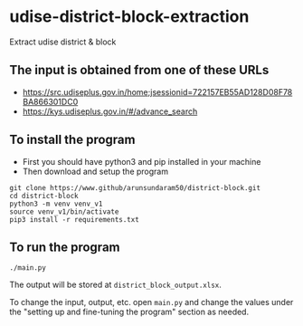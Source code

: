 # udise-district-block-extraction
Extract udise district &amp; block

## The input is obtained from one of these URLs
- <https://src.udiseplus.gov.in/home;jsessionid=722157EB55AD128D08F78BA866301DC0>
- <https://kys.udiseplus.gov.in/#/advance_search>

## To install the program 
- First you should have python3 and pip installed in your machine
- Then download and setup the program
```
git clone https://www.github/arunsundaram50/district-block.git
cd district-block
python3 -m venv venv_v1
source venv_v1/bin/activate
pip3 install -r requirements.txt
```

## To run the program
```
./main.py
```

The output will be stored at `district_block_output.xlsx`.

To change the input, output, etc. open `main.py` and change the values under the "setting up and fine-tuning the program" section as needed.
